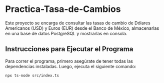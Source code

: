 # Practica-Tasa-de-Cambios

Este proyecto se encarga de consultar las tasas de cambio de Dólares Americanos (USD) y Euros (EUR) desde el Banco de México, almacenarlas en una base de datos PostgreSQL y mostrarlas en consola.

## Instrucciones para Ejecutar el Programa

Para correr el programa, primero asegúrate de tener todas las dependencias instaladas. Luego, ejecuta el siguiente comando:

```bash
npx ts-node src/index.ts

